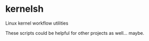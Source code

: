 # kernelsh

Linux kernel workflow utilities

These scripts could be helpful for other projects as well... maybe.
